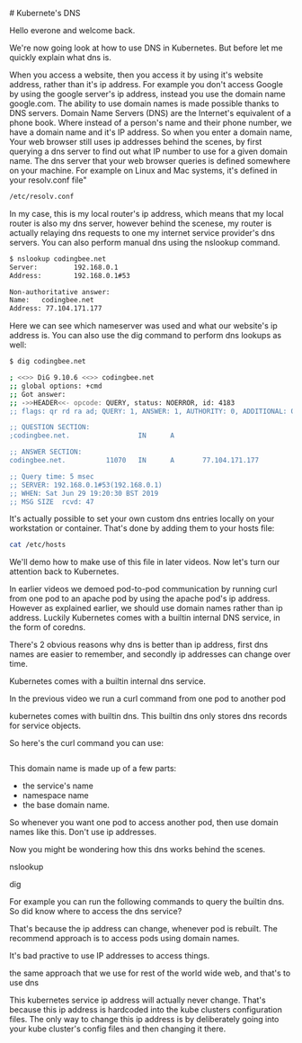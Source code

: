 # Kubernete's DNS 


Hello everone and welcome back. 

We're now going look at how to use DNS in Kubernetes. But before let me quickly explain what dns is. 


When you access a website, then you access it by using it's website address, rather than it's ip address. For example you don't access Google by using the google server's ip address, instead you use the domain name google.com. The ability to use domain names is made possible thanks to DNS servers. Domain Name Servers (DNS) are the Internet's equivalent of a phone book. Where instead of a person's name and their phone number, we have a domain name and it's IP address. So when you enter a domain name, Your web browser still uses ip addresses behind the scenes, by first querying a dns server to find out what IP number to use for a given domain name. The dns server that your web browser queries is defined somewhere on your machine. For example on Linux and Mac systems, it's defined in your resolv.conf file"

```bash
/etc/resolv.conf
```

In my case, this is my local router's ip address, which means that my local router is also my dns server, however behind the scenese, my router is actually relaying dns requests to one my internet service provider's dns servers. You can also perform manual dns using the nslookup command. 

```bash
$ nslookup codingbee.net
Server:         192.168.0.1
Address:        192.168.0.1#53

Non-authoritative answer:
Name:   codingbee.net
Address: 77.104.171.177
```



Here we can see which nameserver was used and what our website's ip address is. You can also use the dig command to perform dns lookups as well:

```bash
$ dig codingbee.net

; <<>> DiG 9.10.6 <<>> codingbee.net
;; global options: +cmd
;; Got answer:
;; ->>HEADER<<- opcode: QUERY, status: NOERROR, id: 4183
;; flags: qr rd ra ad; QUERY: 1, ANSWER: 1, AUTHORITY: 0, ADDITIONAL: 0

;; QUESTION SECTION:
;codingbee.net.                 IN      A

;; ANSWER SECTION:
codingbee.net.          11070   IN      A       77.104.171.177

;; Query time: 5 msec
;; SERVER: 192.168.0.1#53(192.168.0.1)
;; WHEN: Sat Jun 29 19:20:30 BST 2019
;; MSG SIZE  rcvd: 47
```


It's actually possible to set your own custom dns entries locally on your workstation or container. That's done by adding them to your hosts file:

```bash
cat /etc/hosts
```

We'll demo how to make use of this file in later videos. Now let's turn our attention back to Kubernetes. 


In earlier videos we demoed pod-to-pod communication by running curl from one pod to an apache pod by using the apache pod's ip address.
However as explained earlier, we should use domain names rather than ip address. Luckily Kubernetes comes with a builtin internal DNS service, in the form of coredns. 


There's 2 obvious reasons why dns is better than ip address, first dns names are easier to remember, and secondly ip addresses can change over time. 



Kubernetes comes with a builtin internal dns service. 


In the previous video we run a curl command from one pod to another pod


kubernetes comes with builtin dns. This builtin dns only stores dns records for service objects. 


So here's the curl command you can use: 

```bash

```

This domain name is made up of a few parts:

- the service's name
- namespace name
- the base domain name. 


So whenever you want one pod to access another pod, then use domain names like this. Don't use ip addresses. 


Now you might be wondering how this dns works behind the scenes. 



nslookup

dig

For example you can run the following commands to query the builtin dns.  So did know where to access the dns service?









That's because the ip address can change, whenever pod is rebuilt. The recommend approach is to access pods using domain names.


It's bad practive to use IP addresses to access things. 


the same approach that we use for rest of the world wide web, and that's to use dns 



This kubernetes service ip address will actually never change. That's because this ip address is hardcoded into the kube clusters configuration files. The only way to change this ip address is by deliberately going into your kube cluster's config files and then changing it there. 






